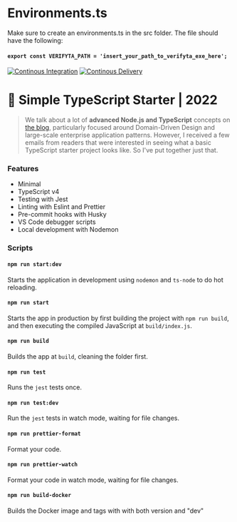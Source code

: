 # Environments.ts
Make sure to create an environments.ts in the src folder.
The file should have the following:
#### `export const VERIFYTA_PATH = 'insert_your_path_to_verifyta_exe_here';`

[![Continous Integration](https://github.com/OnlineTrainingPlatform/Verifiers/actions/workflows/continous_integration.yml/badge.svg)](https://github.com/OnlineTrainingPlatform/Verifiers/actions/workflows/continous_integration.yml)
[![Continous Delivery](https://github.com/OnlineTrainingPlatform/Verifiers/actions/workflows/continous_delivery.yml/badge.svg)](https://github.com/OnlineTrainingPlatform/Verifiers/actions/workflows/continous_delivery.yml)
# 🧰 Simple TypeScript Starter | 2022

> We talk about a lot of **advanced Node.js and TypeScript** concepts on [the blog](https://khalilstemmler.com), particularly focused around Domain-Driven Design and large-scale enterprise application patterns. However, I received a few emails from readers that were interested in seeing what a basic TypeScript starter project looks like. So I've put together just that.

### Features

- Minimal
- TypeScript v4
- Testing with Jest
- Linting with Eslint and Prettier
- Pre-commit hooks with Husky
- VS Code debugger scripts
- Local development with Nodemon

### Scripts

#### `npm run start:dev`

Starts the application in development using `nodemon` and `ts-node` to do hot reloading.

#### `npm run start`

Starts the app in production by first building the project with `npm run build`, and then executing the compiled JavaScript at `build/index.js`.

#### `npm run build`

Builds the app at `build`, cleaning the folder first.

#### `npm run test`

Runs the `jest` tests once.

#### `npm run test:dev`

Run the `jest` tests in watch mode, waiting for file changes.

#### `npm run prettier-format`

Format your code.

#### `npm run prettier-watch`

Format your code in watch mode, waiting for file changes.

#### `npm run build-docker`

Builds the Docker image and tags with with both version and "dev"
